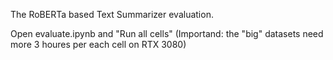 The RoBERTa based Text Summarizer evaluation.

Open evaluate.ipynb and "Run all cells" (Importand: the "big" datasets need more 3 houres per each cell on RTX 3080)
